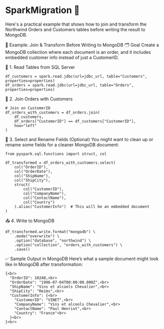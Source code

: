 # SparkMigration 🧠
Here's a practical example that shows how to join and transform the Northwind Orders and Customers tables before writing the result to MongoDB.

🧠 Example: Join & Transform Before Writing to MongoDB
🗂️ Goal
Create a MongoDB collection where each document is an order, and it includes embedded customer info instead of just a CustomerID.

🔁 1. Read Tables from SQL Server
```
df_customers = spark.read.jdbc(url=jdbc_url, table="Customers", properties=properties)
df_orders = spark.read.jdbc(url=jdbc_url, table="Orders", properties=properties)
```
🔗 2. Join Orders with Customers
```
# Join on CustomerID
df_orders_with_customers = df_orders.join(
    df_customers,
    df_orders["CustomerID"] == df_customers["CustomerID"],
    how="left"
)
```
🧽 3. Select and Rename Fields (Optional)
You might want to clean up or rename some fields for a cleaner MongoDB document:
```
from pyspark.sql.functions import struct, col

df_transformed = df_orders_with_customers.select(
    col("OrderID"),
    col("OrderDate"),
    col("ShipName"),
    col("ShipCity"),
    struct(
        col("CustomerID"),
        col("CompanyName"),
        col("ContactName"),
        col("Country")
    ).alias("CustomerInfo")  # This will be an embedded document
)
```
📤 4. Write to MongoDB
```
df_transformed.write.format("mongodb") \
    .mode("overwrite") \
    .option("database", "northwind") \
    .option("collection", "orders_with_customers") \
    .save()
```
✅ Sample Output in MongoDB
Here’s what a sample document might look like in MongoDB after transformation:
```
{<br>
  "OrderID": 10248,<br>
  "OrderDate": "1996-07-04T00:00:00.000Z",<br>
  "ShipName": "Vins et alcools Chevalier",<br>
  "ShipCity": "Reims",<br>
  "CustomerInfo": {<br>
    "CustomerID": "VINET",<br>
    "CompanyName": "Vins et alcools Chevalier",<br>
    "ContactName": "Paul Henriot",<br>
    "Country": "France"<br>
  }<br>
}<br>
```
